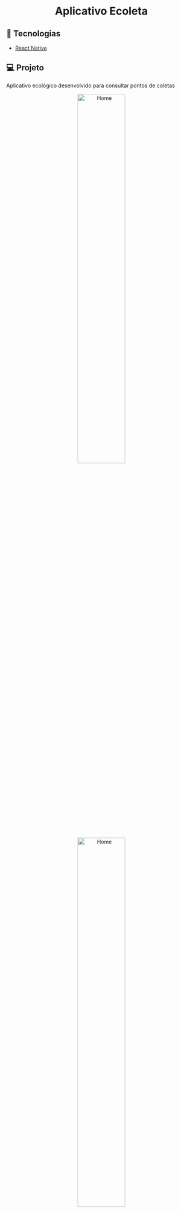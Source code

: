 

<h1 align="center">
    Aplicativo Ecoleta 
</h1>

## :rocket: Tecnologias

- [React Native](https://reactnative.dev/)

## 💻 Projeto

Aplicativo ecológico desenvolvido para consultar pontos de coletas

<p align="center">
  <img alt="Home" src="https://i.ibb.co/wJJwYgQ/2c26543f-f7df-42a6-a11d-8876afe4c72f.jpg" width="50%">
</p>

<p align="center">
      <img alt="Home" src="https://i.ibb.co/FBpX1RY/7d9f1ab3-e944-450d-8f17-ea7373f75e39.jpg" width="50%">
</p>

<p align="center">
     <img alt="Home" src="https://i.ibb.co/z8wdvBc/30aa9c54-a9bc-481f-be33-a4024dcb0bd8.jpg" width="50%">
</p>


